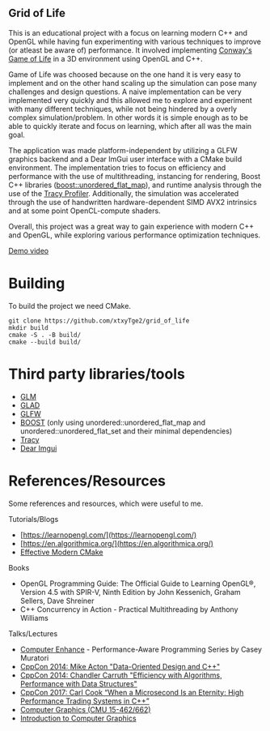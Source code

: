 ## Grid of Life
This is an educational project with a focus on learning modern C++ and OpenGL while having fun experimenting with various techniques to improve (or atleast be aware of) performance. It involved implementing [Conway's Game of Life](https://en.wikipedia.org/wiki/Conway%27s_Game_of_Life) in a 3D environment using OpenGL and C++. 

Game of Life was choosed because on the one hand it is very easy to implement and on the other hand scaling up the simulation can pose many challenges and design questions. A naive implementation can be very implemented very quickly and this allowed me to explore and experiment with many different techniques, while not being hindered by a overly complex simulation/problem. In other words it is simple enough as to be able to quickly iterate and focus on learning, which after all was the main goal.

The application was made platform-independent by utilizing a GLFW graphics backend and a Dear ImGui user interface with a CMake build environment. The implementation tries to focus on efficiency and performance with the use of multithreading, instancing for rendering, Boost C++ libraries ([boost::unordered_flat_map](https://www.boost.org/doc/libs/1_81_0/libs/unordered/doc/html/unordered.html#unordered_flat_map)), and runtime analysis through the use of the [Tracy Profiler](https://github.com/wolfpld/tracy). Additionally, the simulation was accelerated through the use of handwritten hardware-dependent SIMD AVX2 intrinsics and at some point OpenCL-compute shaders.

Overall, this project was a great way to gain experience with modern C++ and OpenGL, while exploring various performance optimization techniques.

[Demo video](https://github.com/xtxyTge2/grid_of_life)

# Building

To build the project we need CMake.

```
git clone https://github.com/xtxyTge2/grid_of_life
mkdir build 
cmake -S . -B build/
cmake --build build/
```

# Third party libraries/tools
- [GLM](https://github.com/g-truc/glm)  
- [GLAD](https://glad.dav1d.de/)  
- [GLFW](https://github.com/glfw/glfw)   
- [BOOST](https://www.boost.org/) (only using unordered::unordered_flat_map and unordered::unordered_flat_set and their minimal dependencies)  
- [Tracy](https://github.com/wolfpld/tracy)  
- [Dear Imgui](https://github.com/ocornut/imgui)  

# References/Resources
Some references and resources, which were useful to me.

Tutorials/Blogs  
- [https://learnopengl.com/](https://learnopengl.com/)  
- [https://en.algorithmica.org/](https://en.algorithmica.org/)  
- [Effective Modern CMake](https://gist.github.com/mbinna/c61dbb39bca0e4fb7d1f73b0d66a4fd1)  

Books  
- OpenGL Programming Guide: The Official Guide to Learning OpenGL®, Version 4.5 with SPIR-V, Ninth Edition by John Kessenich, Graham Sellers, Dave Shreiner
- C++ Concurrency in Action - Practical Multithreading by Anthony Williams

Talks/Lectures
- [Computer Enhance](https://www.computerenhance.com/) - Performance-Aware Programming Series by Casey Muratori  
- [CppCon 2014: Mike Acton "Data-Oriented Design and C++"](https://www.youtube.com/watch?v=rX0ItVEVjHc)  
- [CppCon 2014: Chandler Carruth "Efficiency with Algorithms, Performance with Data Structures"](https://www.youtube.com/watch?v=fHNmRkzxHWs)  
- [CppCon 2017: Carl Cook “When a Microsecond Is an Eternity: High Performance Trading Systems in C++”](https://www.youtube.com/watch?v=NH1Tta7purM)  
- [Computer Graphics (CMU 15-462/662)](https://www.youtube.com/watch?v=W6yEALqsD7k&list=PL9_jI1bdZmz2emSh0UQ5iOdT2xRHFHL7E)
- [Introduction to Computer Graphics](https://www.youtube.com/watch?v=vLSphLtKQ0o&list=PLplnkTzzqsZTfYh4UbhLGpI5kGd5oW_Hh&index=1)



       
